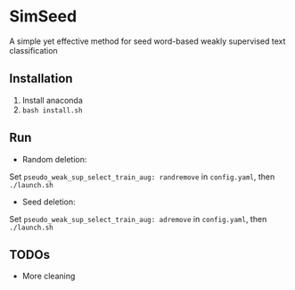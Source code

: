 # SimSeed
A simple yet effective method for seed word-based weakly supervised text classification

## Installation
1. Install anaconda
2. `bash install.sh`

## Run

* Random deletion:

Set `pseudo_weak_sup_select_train_aug: randremove` in `config.yaml`, then `./launch.sh`

* Seed deletion:

Set `pseudo_weak_sup_select_train_aug: adremove` in `config.yaml`, then `./launch.sh`

## TODOs
* More cleaning
